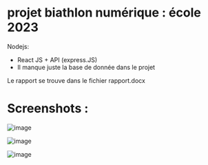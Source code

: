 # projet biathlon numérique : école 2023

Nodejs:
- React JS + API (express.JS)
- Il manque juste la base de donnée dans le projet

Le rapport se trouve dans le fichier rapport.docx

# Screenshots :
![image](https://github.com/user-attachments/assets/bc34fc47-8ae2-44bd-b7a0-a4b00e3bd94f)

![image](https://github.com/user-attachments/assets/230fb3c8-0b4f-4aa4-9807-1c8d777576a0)

![image](https://github.com/user-attachments/assets/665bf850-d582-48b2-b7eb-eb1bd44fa649)
